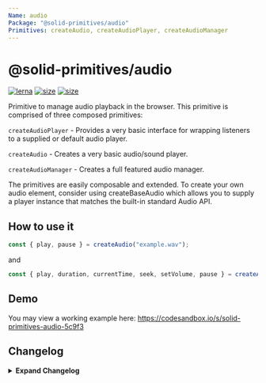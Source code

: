 ```yaml
---
Name: audio
Package: "@solid-primitives/audio"
Primitives: createAudio, createAudioPlayer, createAudioManager
---
```


# @solid-primitives/audio

[![lerna](https://img.shields.io/badge/maintained%20with-lerna-cc00ff.svg)](https://lerna.js.org/)
[![size](https://img.shields.io/bundlephobia/minzip/@solid-primitives/audio)](https://bundlephobia.com/package/@solid-primitives/audio)
[![size](https://img.shields.io/npm/v/@solid-primitives/audio)](https://www.npmjs.com/package/@solid-primitives/audio)

Primitive to manage audio playback in the browser. This primitive is comprised of three composed primitives:

`createAudioPlayer` - Provides a very basic interface for wrapping listeners to a supplied or default audio player.

`createAudio` - Creates a very basic audio/sound player.

`createAudioManager` - Creates a full featured audio manager.

The primitives are easily composable and extended. To create your own audio element, consider using createBaseAudio which allows you to supply a player instance that matches the built-in standard Audio API.

## How to use it

```ts
const { play, pause } = createAudio("example.wav");
```

and

```ts
const { play, duration, currentTime, seek, setVolume, pause } = createAudioManager("example.wav");
```

## Demo

You may view a working example here: https://codesandbox.io/s/solid-primitives-audio-5c9f3

## Changelog

<details>
<summary><b>Expand Changelog</b></summary>

0.0.100

Pulling an early release of the package together and preparing for 1.0.0 release. No changes.

1.0.0

Minor clean-up, added tests and released.

1.0.1

Added testing and support for srcObject.

</details>
